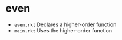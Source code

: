 even
====

- `even.rkt` Declares a higher-order function
- `main.rkt` Uses the higher-order function

